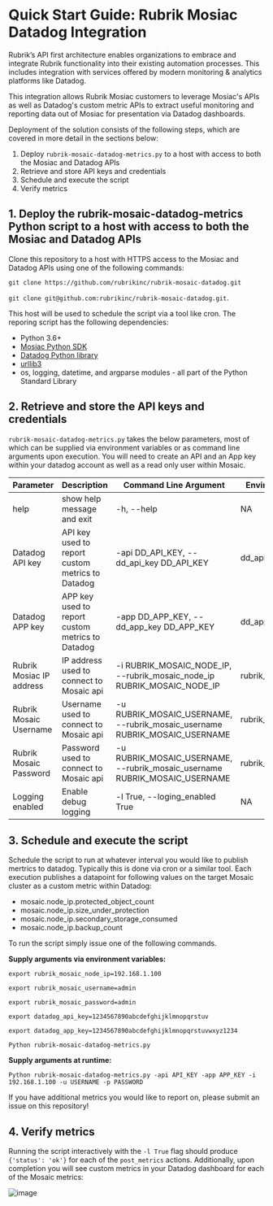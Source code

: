 # Quick Start Guide: Rubrik Mosiac Datadog Integration

Rubrik’s API first architecture enables organizations to embrace and integrate Rubrik functionality into their existing automation processes. This includes integration with services offered by modern monitoring & analytics platforms like Datadog. 

This integration allows Rubrik Mosiac customers to leverage Mosiac's APIs as well as Datadog's custom metric APIs to extract useful monitoring and reporting data out of Mosiac for presentation via Datadog dashboards.

Deployment of the solution consists of the following steps, which are covered in more detail in the sections below:

1. Deploy `rubrik-mosaic-datadog-metrics.py` to a host with access to both the Mosiac and Datadog APIs
2. Retrieve and store API keys and credentials
3. Schedule and execute the script
4. Verify metrics

## 1. Deploy the rubrik-mosaic-datadog-metrics Python script to a host with access to both the Mosiac and Datadog APIs
Clone this repository to a host with HTTPS access to the Mosiac and Datadog APIs using one of the following commands:

`git clone https://github.com/rubrikinc/rubrik-mosaic-datadog.git` 

`git clone git@github.com:rubrikinc/rubrik-mosaic-datadog.git`. 

This host will be used to schedule the script via a tool like cron. The reporing script has the following dependencies:
* Python 3.6+
* [Mosiac Python SDK](https://github.com/rubrikinc/rubrik-mosaic-sdk-for-python)
* [Datadog Python library](https://docs.datadoghq.com/integrations/python/)
* [urllib3](https://urllib3.readthedocs.io/en/latest/#)
* os, logging, datetime, and argparse modules - all part of the Python Standard Library

## 2. Retrieve and store the API keys and credentials
`rubrik-mosaic-datadog-metrics.py` takes the below parameters, most of which can be supplied via environment variables or as command line arguments upon execution. You will need to create an API and an App key within your datadog account as well as a read only user within Mosaic.

| Parameter | Description | Command Line Argument | Environment Variable |
|-----------|-------------|-----------------------|----------------------|
| help | show help message and exit | -h, --help | NA |
| Datadog API key | API key used to report custom metrics to Datadog | -api DD_API_KEY, --dd_api_key DD_API_KEY | dd_api_key |
| Datadog APP key | APP key used to report custom metrics to Datadog | -app DD_APP_KEY, --dd_app_key DD_APP_KEY | dd_app_key |
| Rubrik Mosiac IP address | IP address used to connect to Mosaic api | -i RUBRIK_MOSAIC_NODE_IP, --rubrik_mosaic_node_ip RUBRIK_MOSAIC_NODE_IP | rubrik_mosaic_node_ip |
| Rubrik Mosaic Username | Username used to connect to Mosaic api | -u RUBRIK_MOSAIC_USERNAME, --rubrik_mosaic_username RUBRIK_MOSAIC_USERNAME | rubrik_mosaic_username |
| Rubrik Mosaic Password | Password used to connect to Mosaic api | -u RUBRIK_MOSAIC_USERNAME, --rubrik_mosaic_username RUBRIK_MOSAIC_USERNAME | rubrik_mosaic_password |
| Logging enabled | Enable debug logging | -l True, --loging_enabled True | NA |
 
## 3. Schedule and execute the script
Schedule the script to run at whatever interval you would like to publish mertrics to datadog. Typically this is done via cron or a similar tool. Each execution publishes a datapoint for following values on the target Mosaic cluster as a custom metric within Datadog:
* mosaic.node_ip.protected_object_count
* mosaic.node_ip.size_under_protection
* mosaic.node_ip.secondary_storage_consumed
* mosaic.node_ip.backup_count

To run the script simply issue one of the following commands.

**Supply arguments via environment variables:**

`export rubrik_mosaic_node_ip=192.168.1.100`

`export rubrik_mosaic_username=admin`

`export rubrik_mosaic_password=admin`

`export datadog_api_key=1234567890abcdefghijklmnopqrstuv`

`export datadog_app_key=1234567890abcdefghijklmnopqrstuvwxyz1234`

`Python rubrik-mosaic-datadog-metrics.py`

**Supply arguments at runtime:**

`Python rubrik-mosaic-datadog-metrics.py -api API_KEY -app APP_KEY -i 192.168.1.100 -u USERNAME -p PASSWORD`

If you have additional metrics you would like to report on, please submit an issue on this repository!

## 4. Verify metrics
Running the script interactively with the `-l True` flag should produce `{'status': 'ok'}` for each of the `post_metrics` actions. Additionally, upon completion you will see custom metrics in your Datadog dashboard for each of the Mosaic metrics:

![image](https://user-images.githubusercontent.com/16825470/57797919-845bb080-7719-11e9-8836-9dc3d6e63437.png)
